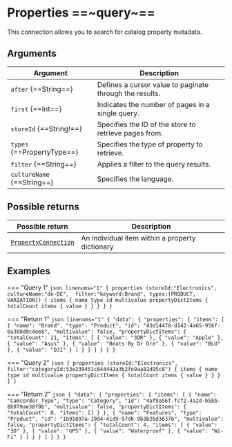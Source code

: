 # Properties ==~query~==

This connection allows you to search for catalog property metadata.

## Arguments

| Argument                 	| Description                                                	|
|--------------------------	|------------------------------------------------------------	|
| `after` {==String==}    	| Defines a cursor value to paginate through the results.    	|
| `first` {==Int==}          	| Indicates the number of pages in a single query.        	|
| `storeId` {==String!==}    	| Specifies the ID of the store to retrieve pages from.   	|
| `types` {==PropertyType==} 	| Specifies the type of property to retrieve.             	|
| `filter` {==String==}      	| Applies a filter to the query results.                  	|
| `cultureName` {==String==} 	| Specifies the language.                                 	|

## Possible returns

| Possible return                                                       	| Description                                      	|
|-----------------------------------------------------------------------	|-------------------------------------------------	|
| [`PropertyConnection`](../objects/Property/PropertyConnection.md)       | An individual item within a property dictionary 	|


## Examples

=== "Query 1"
    ```json linenums="1"
    {
      properties (storeId:"Electronics", cultureName:"de-DE", 
      filter:"keyword:Brand", types:[PRODUCT, VARIATION])
      {
        items
        {
          name
          type
          id
          multivalue
          propertyDictItems
          {
            totalCount
            items
            {
              value
            }
          }
        }
      }
    }
    ```

=== "Return 1"
    ```json linenums="1"
    {
      "data": {
        "properties": {
          "items": [
            {
              "name": "Brand",
              "type": "Product",
              "id": "43d14478-d142-4a65-956f-0a308d0c4ee8",
              "multivalue": false,
              "propertyDictItems": {
                "totalCount": 21,
                "items": [
                  {
                    "value": "3DR"
                  },
                  {
                    "value": "Apple"
                  },
                  {
                    "value": "Asus"
                  },
                  {
                    "value": "Beats By Dr Dre"
                  },
                  {
                    "value": "BLU"
                  },
                  {
                    "value": "DJI"
                  }
                ]
              }
            }
          ]
        }
      }
    }
    ```
    
=== "Query 2"
    ```json
    {
      properties (storeId:"Electronics", 
      filter:"categoryId:53e239451c844442a3b2fe9aa82d95c8")
      {
        items
        {
          name
          type
          id
          multivalue
          propertyDictItems
          {
            totalCount
            items
            {
              value
            }
          }
        }
      }
    }
    ```

=== "Return 2"
    ```json
    {
      "data": {
        "properties": {
          "items": [
            {
              "name": "Camcorder_Type",
              "type": "Category",
              "id": "4af9a56f-fcf2-4a2d-b5bb-8b979ae38f9b",
              "multivalue": false,
              "propertyDictItems": {
                "totalCount": 0,
                "items": []
              }
            },
            {
              "name": "Features",
              "type": "Product",
              "id": "1b91897a-19d4-41d9-97db-9b3b2bd3637b",
              "multivalue": false,
              "propertyDictItems": {
                "totalCount": 4,
                "items": [
                  {
                    "value": "3D"
                  },
                  {
                    "value": "GPS"
                  },
                  {
                    "value": "Waterproof"
                  },
                  {
                    "value": "Wi-Fi"
                  }
                ]
              }
            }
          ]
        }
      }
    }
    ```  